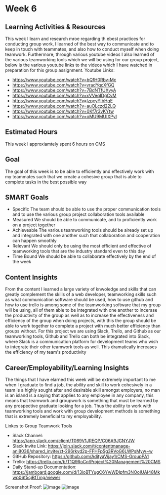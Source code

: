 # Week 6

## Learning Activities & Resources
This week I learn and research mroe regarding th ebest practices for conducting group work, I learned of the best way to communicate and to keep in touch with teammates, and also how to conduct myself when doing teamwork. Furthermore, through various youtube videos I also learned of the various teamworking tools which we will be using for our group project, below is the various youtube links to the videos which I have watched in preparation for this group assignment.
Youtube Links:
* https://www.youtube.com/watch?v=bQfH0Rbv-Mc
* https://www.youtube.com/watch?v=vradYqcXfGQ
* https://www.youtube.com/watch?v=7BdNTfUXvyA
* https://www.youtube.com/watch?v=xVVeqIDgCvM
* https://www.youtube.com/watch?v=lzpcyYIbHqE
* https://www.youtube.com/watch?v=auOLczd22LQ
* https://www.youtube.com/watch?v=0Kf7r3vKYtw
* https://www.youtube.com/watch?v=oMU9MUIXPyI

## Estimated Hours
This week I approxiamtely spent 6 hours on CMS

## Goal

The goal of this week is to be able to efficiently and effectively work with my teammates such that we create a cohesive group that is able to complete tasks in the best possible way

## SMART Goals

* Specific
The team should be able to use the proper communication tools and to use the various group project collaboration tools available
* Measured
We should be able to communicate, and to proficiently work on a project together
* Achieveable
The various teamworking tools should be already set up and integrated with one another such that collaboration and cooperation can happen smoothly
* Relevant
We should only be using the most efficient and effective of teamworking tools that are the industry standard even to this day
* Time Bound
We should be able to collaborate effectively by the end of the week

## Content Insights
From the content I learned a large variety of knwoledge and skills that can greatly complement the skills of a web developer, teamworking skills such as what communication software should be used,  how to use github and how to use trello is among some of the teamworking software that my group will be using, all of them able to be integrated with one another to incerase the productivity of the group as well as to increase the effectiveness and efficiency of the group when doing projects, with this the group should be able to work together to complete a project with much better efficiency than groups without. For this project we are using Slack, Trello, and Github as our teamworking tools, Github and Trello can both be integrated into Slack, where Slack is a communication platform for development teams who wish to integrate their other teamwork tools as well. This dramatically increases the efficiency of my team's productivity
## Career/Employability/Learning Insights
The things that I have elarned this week will be extremely important to me when I graduate to find a job, the ability and skill to work cohesively in a team is a highly sought after and desirable skill amongst employers, no man is an island is a saying that applies to any employee in any company, this means that teamwork and groupwork is something that must be learned by any prospective graduate looking for a job. Thus the ability to work with teamworking tools and work with group development methods is something that is extremely beneficial to my employability.

Linkes to Group Teamwork Tools
* Slack Channel: https://app.slack.com/client/T069V1JREQP/C06A9JGNYJW
* Slack Invite Link: https://join.slack.com/t/contentmanage-ani8036/shared_invite/zt-296rkyd2p-FFHFp5g3RVoG6LWPsMyw~w
* GitHub Repository: https://github.com/AdityaVijay1/CMS-GroupPA1
* Trello: https://trello.com/b/T1Q9RoCq/Project%20Management%20CMS
* Daily Stand-up Documentation: https://jamboard.google.com/d/13ioBTYugC6YwWDIpfm3NOoIUAI48Mkwp06f5cjBfTmg/viewer

Screenshot Proof:
![image](https://github.com/Albert-Alvaro/CP3402_LearningJournal/assets/118112483/b7244a65-1cfe-40f1-bec3-cee102f0dff5)
![image](https://github.com/Albert-Alvaro/CP3402_LearningJournal/assets/118112483/c4b206fc-e73a-4017-a825-a5fc7c1eea83)


